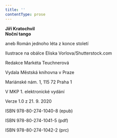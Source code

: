 ```yaml
---
title: ''
contentType: prose
---
```


**Jiří Kratochvil  
Noční tango**

aneb Román jednoho léta z konce století

  

Ilustrace na obálce Eliska Vorlova/Shutterstock.com

  

Redakce Markéta Teuchnerová

  

Vydala Městská knihovna v Praze

  

Mariánské nám. 1, 115 72 Praha 1

  

V MKP 1. elektronické vydání

  

Verze 1.0 z 21. 9. 2020

  

ISBN 978-80-274-1040-8 (epub)

  

ISBN 978-80-274-1041-5 (pdf)

  

ISBN 978-80-274-1042-2 (prc)
